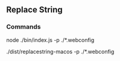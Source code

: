## Replace String

### Commands

node ./bin/index.js -p ./*.webconfig

./dist/replacestring-macos -p ./*.webconfig
